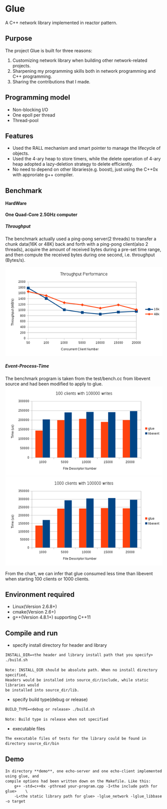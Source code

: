 Glue
=====

A C++ network library implemented in reactor pattern.

## Purpose

The project Glue is built for three reasons: 

1. Customizing network library when building other network-related projects.
2. Sharpening my programming skills both in network programming and C++ programming.
3. Sharing the contributions that I made.

## Programming model

* Non-blocking I/O
* One epoll per thread
* Thread-pool

## Features

* Used the RALL mechanism and smart pointer to manage the lifecycle of objects.
* Used the 4-ary heap to store timers, while the delete operation of 4-ary heap adopted a lazy-deletion strategy to delete efficiently.
* No need to depend on other libraries(e.g. boost), just using the C++0x with approriate g++ compiler.

## Benchmark

#### HardWare

**One Quad-Core 2.5GHz computer**

##### Throughput
The benchmark actually used a ping-pong server(2 threads) to transfer a chunk data(16K or 48K) back and forth with a ping-pong client(also 2 threads), acquire the amount of received bytes during a pre-set time range, and then compute the received bytes during one second, i.e. throughput (Bytes/s).

![](benchmark/throughput-performance.bmp)

##### Event-Process-Time
The benchmark program is taken from the test/bench.cc from libevent source and had been modified to apply to glue.
![](benchmark/event-process-100-clients.bmp)
![](benchmark/event-process-1000-clients.bmp)

From the chart, we can infer that glue consumed less time than libevent when starting 100 clients or 1000 clients.

## Environment required

* Linux(Version 2.6.8+)
* cmake(Version 2.6+)
* g\+\+(Version 4.8.1+) supporting C\+\+11

## Compile and run

- specify install directory for header and library

```
INSTALL_DIR=<the header and library install path that you specify> ./build.sh

Note: INSTALL_DIR should be absolute path. When no install directory specified, 
Headers would be installed into source_dir/include, while static libraries would
be installed into source_dir/lib.
```

- specify build type(debug or release)

```
BUILD_TYPE=<debug or release> ./build.sh

Note: Build type is release when not specified
```

- executable files

```
The executable files of tests for the library could be found in directory source_dir/bin
```

## Demo

```
In directory **demo**, one echo-server and one echo-client implemented using glue, and 
compile options had been written down on the Makefile. Like this:
	g++ -std=c++0x -pthread your-program.cpp -I<the include path for glue>    \
	-L<the static library path for glue> -lglue_network -lglue_libbase -o target 
```

